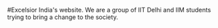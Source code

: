 #Excelsior India's website.
We are a group of IIT Delhi and IIM students trying to bring a change to the society.